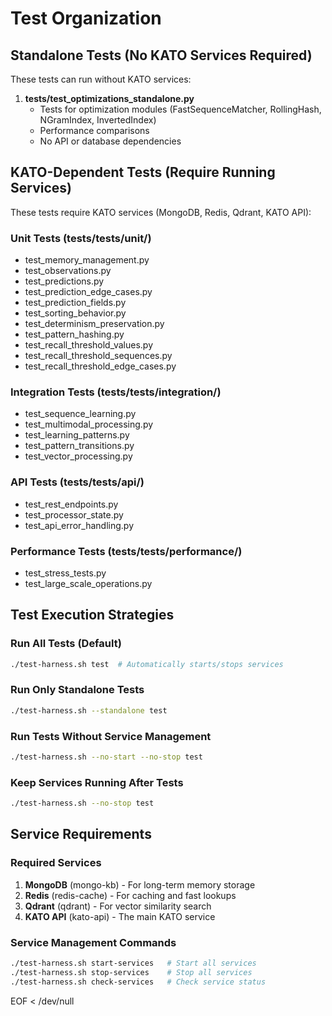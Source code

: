 # Test Organization

## Standalone Tests (No KATO Services Required)

These tests can run without KATO services:

1. **tests/test_optimizations_standalone.py**
   - Tests for optimization modules (FastSequenceMatcher, RollingHash, NGramIndex, InvertedIndex)
   - Performance comparisons
   - No API or database dependencies

## KATO-Dependent Tests (Require Running Services)

These tests require KATO services (MongoDB, Redis, Qdrant, KATO API):

### Unit Tests (tests/tests/unit/)
- test_memory_management.py
- test_observations.py
- test_predictions.py
- test_prediction_edge_cases.py
- test_prediction_fields.py
- test_sorting_behavior.py
- test_determinism_preservation.py
- test_pattern_hashing.py
- test_recall_threshold_values.py
- test_recall_threshold_sequences.py
- test_recall_threshold_edge_cases.py

### Integration Tests (tests/tests/integration/)
- test_sequence_learning.py
- test_multimodal_processing.py
- test_learning_patterns.py
- test_pattern_transitions.py
- test_vector_processing.py

### API Tests (tests/tests/api/)
- test_rest_endpoints.py
- test_processor_state.py
- test_api_error_handling.py

### Performance Tests (tests/tests/performance/)
- test_stress_tests.py
- test_large_scale_operations.py

## Test Execution Strategies

### Run All Tests (Default)
```bash
./test-harness.sh test  # Automatically starts/stops services
```

### Run Only Standalone Tests
```bash
./test-harness.sh --standalone test
```

### Run Tests Without Service Management
```bash
./test-harness.sh --no-start --no-stop test
```

### Keep Services Running After Tests
```bash
./test-harness.sh --no-stop test
```

## Service Requirements

### Required Services
1. **MongoDB** (mongo-kb) - For long-term memory storage
2. **Redis** (redis-cache) - For caching and fast lookups
3. **Qdrant** (qdrant) - For vector similarity search
4. **KATO API** (kato-api) - The main KATO service

### Service Management Commands
```bash
./test-harness.sh start-services   # Start all services
./test-harness.sh stop-services    # Stop all services
./test-harness.sh check-services   # Check service status
```
EOF < /dev/null
